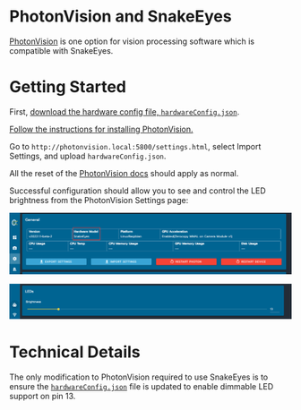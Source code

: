 # PhotonVision and SnakeEyes

[PhotonVision](https://photonvision.org) is one option for vision processing software which is compatible with SnakeEyes.

# Getting Started

First, [download the hardware config file, `hardwareConfig.json`](hardwareConfig.json).

[Follow the instructions for installing PhotonVision.](https://docs.photonvision.org/en/latest/docs/getting-started/installation/coprocessor-image.html#raspberry-pi-installation)

Go to `http://photonvision.local:5800/settings.html`, select Import Settings, and upload `hardwareConfig.json`.

All the reset of the [PhotonVision docs](https://docs.photonvision.org/en/latest/index.html) should apply as normal.

Successful configuration should allow you to see and control the LED brightness from the PhotonVision Settings page:

![hardware config](/img/pv_hwcfg.png)

![LED slider](/img/pv_leds.png)

# Technical Details

The only modification to PhotonVision required to use SnakeEyes is to ensure the [`hardwareConfig.json`](hardwareConfig.json) file is updated to enable dimmable LED support on pin 13.

